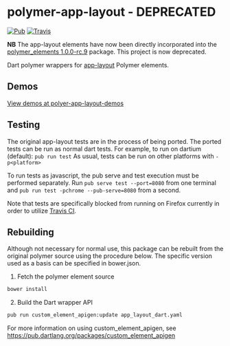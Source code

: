 # polymer-app-layout - DEPRECATED

[![Pub](https://img.shields.io/pub/v/polymer_app_layout.svg?maxAge=2592000?style=flat-square)](https://pub.dartlang.org/packages/polymer_app_layout)
[![Travis](https://img.shields.io/travis/ilikerobots/polymer-app-layout.svg?maxAge=2592000?style=flat-square)](https://travis-ci.org/ilikerobots/polymer-app-layout)

**NB** The app-layout elements have now been directly incorporated into the [polymer_elements 1.0.0-rc.9](https://pub.dartlang.org/packages/polymer_elements/versions/1.0.0-rc.9) package.  This project is now deprecated.


Dart polymer wrappers for [app-layout](https://github.com/PolymerElements/app-layout) Polymer elements.

## Demos

[View demos at polyer-app-layout-demos](http://ilikerobots.github.io/polymer-app-layout-demos/)

## Testing

The original app-layout tests are in the process of being ported.  The ported tests can be run as normal dart tests.  For example, to run on dartium (default): ```pub run test```  As usual, tests can be run on other platforms with ```-p<platform>```

To run tests as javascript, the pub serve and test execution must be performed separately. Run ```pub serve test --port=8080``` from one terminal and ```pub run test -pchrome --pub-serve=8080``` from a second.

Note that tests are specifically blocked from running on Firefox currently in order to utilize [Travis CI](https://pub.dartlang.org/packages/polymer_app_layout).


## Rebuilding

Although not necessary for normal use, this package can be rebuilt from the original polymer source using the procedure
below.  The specific version used as a basis can be specified in bower.json.

1. Fetch the polymer element source
```sh
bower install
```

2. Build the Dart wrapper API

```sh
pub run custom_element_apigen:update app_layout_dart.yaml
```

For more information on using custom_element_apigen, see <https://pub.dartlang.org/packages/custom_element_apigen>

